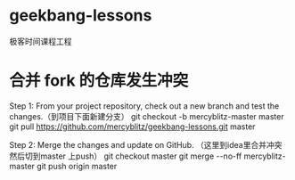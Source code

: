 # geekbang-lessons
极客时间课程工程


# 合并 fork 的仓库发生冲突

Step 1: From your project repository, check out a new branch and test the changes.（到项目下面新建分支）
git checkout -b mercyblitz-master master
git pull https://github.com/mercyblitz/geekbang-lessons.git master

Step 2: Merge the changes and update on GitHub. （这里到idea里合并冲突 然后切到master 上push）
git checkout master
git merge --no-ff mercyblitz-master
git push origin master
